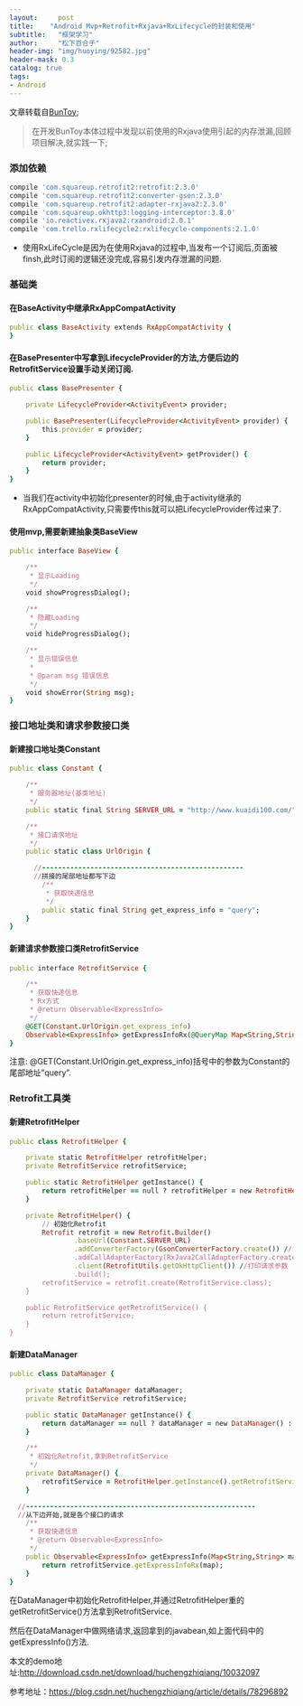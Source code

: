 ```yaml
---
layout:     post
title:    "Android Mvp+Retrofit+Rxjava+RxLifecycle的封装和使用"
subtitle:   "框架学习"
author:     "松下百合子"
header-img: "img/huoying/92582.jpg"
header-mask: 0.3
catalog: true
tags:
- Android
---
```


文章转载自[BunToy](https://BunToy.github.io/);

> 在开发BunToy本体过程中发现以前使用的Rxjava使用引起的内存泄漏,回顾项目解决,就实践一下;

### 添加依赖

```ruby
compile 'com.squareup.retrofit2:retrofit:2.3.0'
compile 'com.squareup.retrofit2:converter-gson:2.3.0'
compile 'com.squareup.retrofit2:adapter-rxjava2:2.3.0'
compile 'com.squareup.okhttp3:logging-interceptor:3.8.0'
compile 'io.reactivex.rxjava2:rxandroid:2.0.1'
compile 'com.trello.rxlifecycle2:rxlifecycle-components:2.1.0'
```

- 使用RxLifeCycle是因为在使用Rxjava的过程中,当发布一个订阅后,页面被finsh,此时订阅的逻辑还没完成,容易引发内存泄漏的问题.

### 基础类

#### 在BaseActivity中继承RxAppCompatActivity

```ruby
public class BaseActivity extends RxAppCompatActivity {
}
```

#### 在BasePresenter中写拿到LifecycleProvider的方法,方便后边的RetrofitService设置手动关闭订阅.

```ruby
public class BasePresenter {

    private LifecycleProvider<ActivityEvent> provider;

    public BasePresenter(LifecycleProvider<ActivityEvent> provider) {
        this.provider = provider;
    }

    public LifecycleProvider<ActivityEvent> getProvider() {
        return provider;
    }
}
```

- 当我们在activity中初始化presenter的时候,由于activity继承的RxAppCompatActivity,只需要传this就可以把LifecycleProvider传过来了.

#### 使用mvp,需要新建抽象类BaseView

```ruby
public interface BaseView {

    /**
     * 显示Loading
     */
    void showProgressDialog();

    /**
     * 隐藏Loading
     */
    void hideProgressDialog();

    /**
     * 显示错误信息
     *
     * @param msg 错误信息
     */
    void showError(String msg);
}
```

### 接口地址类和请求参数接口类

#### 新建接口地址类Constant

```ruby
public class Constant {

    /**
     * 服务器地址(基类地址)
     */
    public static final String SERVER_URL = "http://www.kuaidi100.com/";

    /**
     * 接口请求地址
     */
    public static class UrlOrigin {

      //--------------------------------------------------
      //拼接的尾部地址都写下边
        /**
         * 获取快递信息
         */
        public static final String get_express_info = "query";
    }
}
```

#### 新建请求参数接口类RetrofitService

```ruby
public interface RetrofitService {

    /**
     * 获取快递信息
     * Rx方式
     * @return Observable<ExpressInfo>
     */
    @GET(Constant.UrlOrigin.get_express_info)
    Observable<ExpressInfo> getExpressInfoRx(@QueryMap Map<String,String> map);
}
```

注意: @GET(Constant.UrlOrigin.get_express_info)括号中的参数为Constant的尾部地址”query”.


### Retrofit工具类

#### 新建RetrofitHelper

```ruby
public class RetrofitHelper {

    private static RetrofitHelper retrofitHelper;
    private RetrofitService retrofitService;

    public static RetrofitHelper getInstance() {
        return retrofitHelper == null ? retrofitHelper = new RetrofitHelper() : retrofitHelper;
    }

    private RetrofitHelper() {
        // 初始化Retrofit
        Retrofit retrofit = new Retrofit.Builder()
                .baseUrl(Constant.SERVER_URL)
                .addConverterFactory(GsonConverterFactory.create()) // json解析
                .addCallAdapterFactory(RxJava2CallAdapterFactory.create()) // 支持RxJava
                .client(RetrofitUtils.getOkHttpClient()) //打印请求参数
                .build();
        retrofitService = retrofit.create(RetrofitService.class);
    }

    public RetrofitService getRetrofitService() {
        return retrofitService;
    }
}
```

#### 新建DataManager

```ruby
public class DataManager {

    private static DataManager dataManager;
    private RetrofitService retrofitService;

    public static DataManager getInstance() {
        return dataManager == null ? dataManager = new DataManager() : dataManager;
    }

    /**
     * 初始化Retrofit,拿到RetrofitService
     */
    private DataManager() {
        retrofitService = RetrofitHelper.getInstance().getRetrofitService();
    }

  //---------------------------------------------------------
  //从下边开始,就是各个接口的请求
    /**
     * 获取快递信息
     * @return Observable<ExpressInfo>
     */
    public Observable<ExpressInfo> getExpressInfo(Map<String,String> map) {
        return retrofitService.getExpressInfoRx(map);
    }
}
```

在DataManager中初始化RetrofitHelper,并通过RetrofitHelper重的getRetrofitService()方法拿到RetrofitService.

​然后在DataManager中做网络请求,返回拿到的javabean,如上面代码中的getExpressInfo()方法.

本文的demo地址:http://download.csdn.net/download/huchengzhiqiang/10032097

参考地址：https://blog.csdn.net/huchengzhiqiang/article/details/78296892